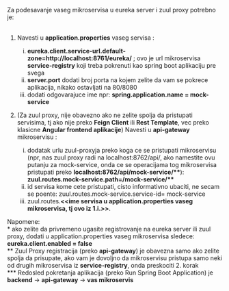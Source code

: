 Za podesavanje vaseg mikroservisa u eureka server i zuul proxy potrebno je: <br><br>
1. Navesti u **application.properties** vaseg servisa :
		<ol type='i'>
			<li> **eureka.client.service-url.default-zone=http://localhost:8761/eureka/**  ; ovo je url mikroservisa <b>service-registry</b> koji treba pokrenuti kao spring boot aplikaciju pre svega</li>
			<li> **server.port** dodati broj porta na kojem zelite da vam se pokrece aplikacija, nikako ostavljati na 80/8080</li>
			<li> dodati odgovarajuce ime npr: **spring.application.name = mock-service** </li>
		</ol>
		
2. (Za zuul proxy, nije obavezno ako ne zelite spolja da pristupati servisima, tj ako nije preko **Feign Client** ili **Rest Template**, vec preko klasicne **Angular frontend aplikacije**) Navesti u **api-gateway** mikroservisu : 
		<ol type='i'>
			<li> dodatak urlu zuul-proxyja preko koga ce se pristupati mikroservisu (npr, nas zuul proxy radi na localhost:8762/api/, ako namestite ovu putanju za mock-service, onda ce se operacijama tog mikroservisa pristupati preko <b>localhost:8762/api/mock-service/\*\*</b>):  <b>zuul.routes.mock-service.path=/mock-service/**</b> </li>
			<li> id servisa kome cete pristupati, cisto informativno ubaciti, ne secam se poente: zuul.routes.mock-service.service-id= mock-service </li>
			<li> zuul.routes.<b><<ime servisa u application.properties vaseg mikroservisa, tj ovo iz 1.i.>></b>.</li>
		</ol>

Napomene: <br>
	* ako zelite da privremeno ugasite registrovanje na eureka server ili zuul proxy, dodati u application.properties vaseg mikroservisa sledece: **eureka.client.enabled = false** <br>
	** Zuul Proxy registracija (preko **api-gateway**) je obavezna samo ako zelite spolja da prisupate, ako vam je dovoljno da mikroservisu pristupa samo neki od drugih mikroservisa iz **service-registry**, onda preskociti 2. korak <br>
	*** Redosled pokretanja aplikacija (preko Run Spring Boot Application) je **backend** -> **api-gateway** -> **vas mikroservis** <br>
